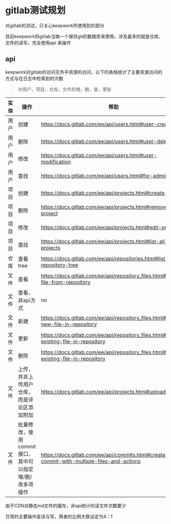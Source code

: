 # gitlab测试规划

对gitlab的测试，只关心keepwork所使用到的部分

目前keepwork将gitlab当做一个保存git的数据库来使用，涉及最多的就是仓库，文件的读写，完全使用api
来操作

## api


keepwork对gitlab的访问无外乎资源的访问，以下的表格统计了主要资源访问的方式与在日志中检索到的次数

> 对用户，项目，仓库，文件的增，删，查，更新


| 实体 | 操作                                                   | 帮助                                                                                        | method | url                                                 |  hits | hit how to                                                         |
|------|--------------------------------------------------------|---------------------------------------------------------------------------------------------|--------|-----------------------------------------------------|-------|--------------------------------------------------------------------|
| 用户 | 创建                                                   | https://docs.gitlab.com/ee/api/users.html#user-creation                                     | POST   | /api/v4/users                                       |  3838 | `grep -E 'POST /api/v4/users[ ?]'`                                 |
| 用户 | 删除                                                   | https://docs.gitlab.com/ee/api/users.html#user-deletion                                     | DELETE | /api/v4/users/:id                                   |     0 | `grep -E 'DELETE /api/v4/users/[0-9]+[ ?]'`                        |
| 用户 | 修改                                                   | https://docs.gitlab.com/ee/api/users.html#user-modification                                 | PUT    | /api/v4/users/:id                                   |    13 | `grep -E 'PUT /api/v4/users/[0-9]+[ ?]'`                           |
| 用户 | 查找                                                   | https://docs.gitlab.com/ee/api/users.html#for-admins                                        | GET    | /api/v4/users                                       |  3902 | ` grep -E 'GET /api/v4/users[ ?]'`                                 |
| 项目 | 创建                                                   | https://docs.gitlab.com/ee/api/projects.html#create-project                                 | POST   | /api/v4/projects                                    |  4141 | `grep -E 'POST /api/v4/projects[ ?]'`                              |
| 项目 | 删除                                                   | https://docs.gitlab.com/ee/api/projects.html#remove-project                                 | DELETE | /api/v4/projects/:id                                |     0 | `grep -E 'DELETE /api/v4/projects/[0-9]+[ ?]'`                     |
| 项目 | 修改                                                   | https://docs.gitlab.com/ee/api/projects.html#edit-project                                   | PUT    | /api/v4/projects/:id                                |     2 | `grep -E 'PUT /api/v4/projects/[0-9]+[ ?]'`                        |
| 项目 | 查找                                                   | https://docs.gitlab.com/ee/api/projects.html#list-all-projects                              | GET    | /api/v4/projects                                    |  4192 | `grep -E 'GET /api/v4/projects[ ?]'`                               |
| 仓库 | 查看tree                                               | https://docs.gitlab.com/ee/api/repositories.html#list-repository-tree                       | GET    | /api/v4/projects/:id/repository/tree                | 21179 | `grep -E 'GET /api/v4/projects/[[:digit:]]+/repository/tree[ ?]'`  |
| 文件 | 查看                                                   | https://docs.gitlab.com/ee/api/repository_files.html#get-file-from-repository               | GET    | /api/v4/projects/:id/repository/files/:file_path    | 19745 | `grep -E 'GET /api/v4/projects/[[:digit:]]+/repository/files/'`    |
| 文件 | 查看，非api方式                                        | no                                                                                          | GET    | /:user_name/:project_name/raw/:commit_id/:file_path | 59588 | `grep -E 'GET /.*/raw/([[:alnum:]]+)/'`                            |
| 文件 | 新建                                                   | https://docs.gitlab.com/ee/api/repository_files.html#create-new-file-in-repository          | POST   | /api/v4/projects/:id/repository/files/:file_path    | 73629 | `grep -E 'POST /api/v4/projects/[[:digit:]]+/repository/files/'`   |
| 文件 | 更新                                                   | https://docs.gitlab.com/ee/api/repository_files.html#update-existing-file-in-repository     | PUT    | /api/v4/projects/:id/repository/files/:file_path    |  3278 | `grep -E 'PUT /api/v4/projects/[[:digit:]]+/repository/files/'`    |
| 文件 | 删除                                                   | https://docs.gitlab.com/ee/api/repository_files.html#delete-existing-file-in-repository     | DELETE | /api/v4/projects/:id/repository/files/:file_path    |   295 | `grep -E 'DELETE /api/v4/projects/[[:digit:]]+/repository/files/'` |
| 文件 | 上传，并非上传用户仓库，而是评论区添加附加             | https://docs.gitlab.com/ee/api/projects.html#upload-a-file                                  | POST   | /api/v4/projects/:id/uploads	                    |   ??? |                                                                    |
| 文件 | 批量修改，使用commit接口，其中可以指定增/删/改多项操作 | https://docs.gitlab.com/ee/api/commits.html#create-a-commit-with-multiple-files-and-actions | POST   | /api/v4/projects/:id/repository/commits             |   ??? |                                                                    |

由于CDN对静态md文件的缓存，非api统计的读文件次数要少

日常的主要操作是读与写，两者的比例大致设定为4：1
